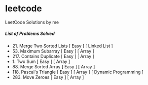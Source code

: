 # leetcode
LeetCode Solutions by me

##### List of Problems Solved
-  21\. Merge Two Sorted Lists    [ Easy ] [ Linked List ]
-  53\. Maximum Subarray          [ Easy ] [ Array ]
- 217\. Contains Duplicate        [ Easy ] [ Array ]
-  1\. Two Sum                    [ Easy ] [ Array ]
- 88\. Merge Sorted Array         [ Easy ] [ Array ]
- 118\. Pascal's Triangle         [ Easy ] [ Array ] [ Dynamic Programming ]
- 283\. Move Zeroes               [ Easy ] [ Array ]
